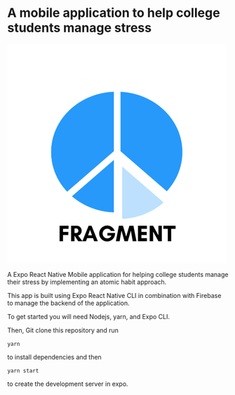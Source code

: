 # A mobile application to help college students manage stress

![Fragment logo](https://github.com/jongan69/fragmentapp/blob/master/assets/images/splash.png)

A Expo React Native Mobile application for helping college students manage their stress by implementing an atomic habit approach.





This app is built using Expo React Native CLI in combination with Firebase to manage the backend of the application.

To get started you will need Nodejs, yarn, and Expo CLI.

Then, Git clone this repository and run 
```
yarn 
```
to install dependencies
and then 
```
yarn start 
```
to create the development server in expo.
